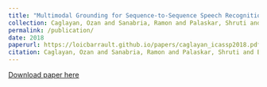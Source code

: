 ```yaml
---
title: "Multimodal Grounding for Sequence-to-Sequence Speech Recognition"
collection: Caglayan, Ozan and Sanabria, Ramon and Palaskar, Shruti and Barrault, Loïc and Metze, Florian
permalink: /publication/
date: 2018
paperurl: https://loicbarrault.github.io/papers/caglayan_icassp2018.pdf
citation: Caglayan, Ozan and Sanabria, Ramon and Palaskar, Shruti and Barrault, Loïc and Metze, Florian "Multimodal Grounding for Sequence-to-Sequence Speech Recognition" <i>, Submitted to ICASSP 2019 
---
```

[Download paper here](https://loicbarrault.github.io/papers/caglayan_icassp2018.pdf)